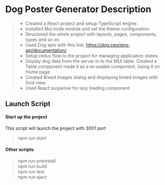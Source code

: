 # Dog Poster Generator Description

> - Created a React project and setup TypeScript engine.
> - Installed Mui node module and set the theme configuration.
> - Structured the whole project with layouts, pages, components, types and so on.
> - Used Dog apis with this link: https://dog.ceo/dog-api/documentation/
> - Setup redux flow to the project for managing application states.
> - Display dog data from the server in to the MUI table. Created a Table component made it as a re-usable component. Using it on Home page.
> - Created Breed images dialog and displaying breed images with Grid view.
> - Used React.suspense for lazy loading component


## Launch Script

#### Start up the project
This script will launch the project with 3001 port
> npm run start <br />

#### Other scripts
> npm run preinstall <br />
> npm run build <br />
> npm run test <br />
> npm run eject <br />
